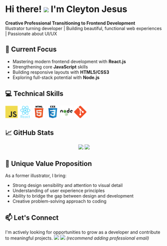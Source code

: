 # Hi there! <img src="https://user-images.githubusercontent.com/72663882/171687151-bb31c996-c9d2-49c8-b593-734946893b23.gif" width="30px"/> I'm Cleyton Jesus

**Creative Professional Transitioning to Frontend Development**  
Illustrator turning developer | Building beautiful, functional web experiences | Passionate about UI/UX

## 🚀 Current Focus
- Mastering modern frontend development with **React.js**
- Strengthening core **JavaScript** skills
- Building responsive layouts with **HTML5/CSS3**
- Exploring full-stack potential with **Node.js**

## 💻 Technical Skills

<p align="left">
  <img src="https://raw.githubusercontent.com/devicons/devicon/master/icons/javascript/javascript-original.svg" width="40" height="40" alt="JavaScript" title="JavaScript"/>
  <img src="https://raw.githubusercontent.com/devicons/devicon/master/icons/react/react-original-wordmark.svg" width="40" height="40" alt="React" title="React"/>
  <img src="https://raw.githubusercontent.com/devicons/devicon/master/icons/html5/html5-original-wordmark.svg" width="40" height="40" alt="HTML5" title="HTML5"/>
  <img src="https://raw.githubusercontent.com/devicons/devicon/master/icons/css3/css3-original-wordmark.svg" width="40" height="40" alt="CSS3" title="CSS3"/>
  <img src="https://raw.githubusercontent.com/devicons/devicon/master/icons/nodejs/nodejs-original-wordmark.svg" width="40" height="40" alt="Node.js" title="Node.js"/>
  <img src="https://raw.githubusercontent.com/devicons/devicon/master/icons/git/git-original.svg" width="40" height="40" alt="Git" title="Git"/>
</p>

## 📈 GitHub Stats

<div align="center">
  <img src="https://github-readme-stats.vercel.app/api?username=cleytonjesus07&show_icons=true&count_private=true&theme=default" width="48%"/>
  <img src="https://github-readme-stats.vercel.app/api/top-langs/?username=cleytonjesus07&layout=compact&theme=default" width="45%"/>
</div>

## 🎨 Unique Value Proposition
As a former illustrator, I bring:
- Strong design sensibility and attention to visual detail
- Understanding of user experience principles
- Ability to bridge the gap between design and development
- Creative problem-solving approach to coding

## 📫 Let's Connect
I'm actively looking for opportunities to grow as a developer and contribute to meaningful projects.
[<img src="https://img.shields.io/badge/LinkedIn-0077B5?style=for-the-badge&logo=linkedin&logoColor=white"/>](https://www.linkedin.com/in/cleytonjesus07/)
[<img src="https://img.shields.io/badge/Gmail-D14836?style=for-the-badge&logo=gmail&logoColor=white"/>](mailto:cleytonjesus007@gmail.com) *(recommend adding professional email)*

